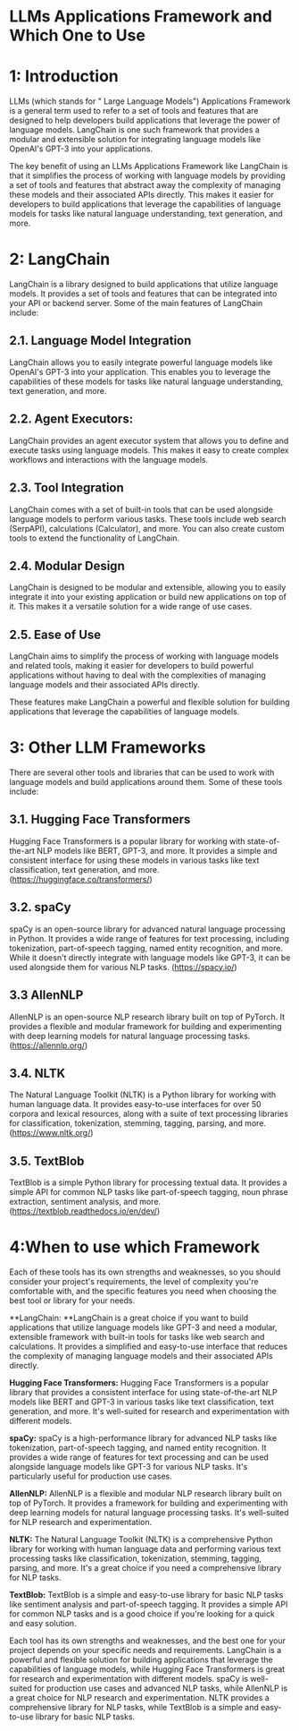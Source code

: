 
#  LLMs Applications Framework and Which One to Use


# 1: Introduction

LLMs (which stands for " Large Language Models") Applications Framework is a general term used to refer to a set of tools and features that are designed to help developers build applications that leverage the power of language models. LangChain is one such framework that provides a modular and extensible solution for integrating language models like OpenAI's GPT-3 into your applications.

The key benefit of using an LLMs Applications Framework like LangChain is that it simplifies the process of working with language models by providing a set of tools and features that abstract away the complexity of managing these models and their associated APIs directly. This makes it easier for developers to build applications that leverage the capabilities of language models for tasks like natural language understanding, text generation, and more.


# 2: LangChain

LangChain is a library designed to build applications that utilize language models. It provides a set of tools and features that can be integrated into your API or backend server. Some of the main features of LangChain include:


## 2.1. Language Model Integration

LangChain allows you to easily integrate powerful language models like OpenAI's GPT-3 into your application. This enables you to leverage the capabilities of these models for tasks like natural language understanding, text generation, and more.


## 2.2. Agent Executors: 

LangChain provides an agent executor system that allows you to define and execute tasks using language models. This makes it easy to create complex workflows and interactions with the language models.


## 2.3. Tool Integration

LangChain comes with a set of built-in tools that can be used alongside language models to perform various tasks. These tools include web search (SerpAPI), calculations (Calculator), and more. You can also create custom tools to extend the functionality of LangChain.


## 2.4. Modular Design

LangChain is designed to be modular and extensible, allowing you to easily integrate it into your existing application or build new applications on top of it. This makes it a versatile solution for a wide range of use cases.


## 2.5. Ease of Use

LangChain aims to simplify the process of working with language models and related tools, making it easier for developers to build powerful applications without having to deal with the complexities of managing language models and their associated APIs directly.

These features make LangChain a powerful and flexible solution for building applications that leverage the capabilities of language models.


# 3: Other LLM Frameworks

There are several other tools and libraries that can be used to work with language models and build applications around them. Some of these tools include:


## 3.1. Hugging Face Transformers

Hugging Face Transformers is a popular library for working with state-of-the-art NLP models like BERT, GPT-3, and more. It provides a simple and consistent interface for using these models in various tasks like text classification, text generation, and more. (https://huggingface.co/transformers/)


## 3.2. spaCy 

spaCy is an open-source library for advanced natural language processing in Python. It provides a wide range of features for text processing, including tokenization, part-of-speech tagging, named entity recognition, and more. While it doesn't directly integrate with language models like GPT-3, it can be used alongside them for various NLP tasks. (https://spacy.io/)


## 3.3 AllenNLP

 AllenNLP is an open-source NLP research library built on top of PyTorch. It provides a flexible and modular framework for building and experimenting with deep learning models for natural language processing tasks. (https://allennlp.org/)


## 3.4. NLTK 

The Natural Language Toolkit (NLTK) is a Python library for working with human language data. It provides easy-to-use interfaces for over 50 corpora and lexical resources, along with a suite of text processing libraries for classification, tokenization, stemming, tagging, parsing, and more. (https://www.nltk.org/)


## 3.5. TextBlob

TextBlob is a simple Python library for processing textual data. It provides a simple API for common NLP tasks like part-of-speech tagging, noun phrase extraction, sentiment analysis, and more. (https://textblob.readthedocs.io/en/dev/)


# 4:When to use which Framework

Each of these tools has its own strengths and weaknesses, so you should consider your project's requirements, the level of complexity you're comfortable with, and the specific features you need when choosing the best tool or library for your needs.

**LangChain: **LangChain is a great choice if you want to build applications that utilize language models like GPT-3 and need a modular, extensible framework with built-in tools for tasks like web search and calculations. It provides a simplified and easy-to-use interface that reduces the complexity of managing language models and their associated APIs directly.

**Hugging Face Transformers:** Hugging Face Transformers is a popular library that provides a consistent interface for using state-of-the-art NLP models like BERT and GPT-3 in various tasks like text classification, text generation, and more. It's well-suited for research and experimentation with different models.

**spaCy:** spaCy is a high-performance library for advanced NLP tasks like tokenization, part-of-speech tagging, and named entity recognition. It provides a wide range of features for text processing and can be used alongside language models like GPT-3 for various NLP tasks. It's particularly useful for production use cases.

**AllenNLP:** AllenNLP is a flexible and modular NLP research library built on top of PyTorch. It provides a framework for building and experimenting with deep learning models for natural language processing tasks. It's well-suited for NLP research and experimentation.

**NLTK:** The Natural Language Toolkit (NLTK) is a comprehensive Python library for working with human language data and performing various text processing tasks like classification, tokenization, stemming, tagging, parsing, and more. It's a great choice if you need a comprehensive library for NLP tasks.

**TextBlob:** TextBlob is a simple and easy-to-use library for basic NLP tasks like sentiment analysis and part-of-speech tagging. It provides a simple API for common NLP tasks and is a good choice if you're looking for a quick and easy solution.

Each tool has its own strengths and weaknesses, and the best one for your project depends on your specific needs and requirements. LangChain is a powerful and flexible solution for building applications that leverage the capabilities of language models, while Hugging Face Transformers is great for research and experimentation with different models. spaCy is well-suited for production use cases and advanced NLP tasks, while AllenNLP is a great choice for NLP research and experimentation. NLTK provides a comprehensive library for NLP tasks, while TextBlob is a simple and easy-to-use library for basic NLP tasks.
